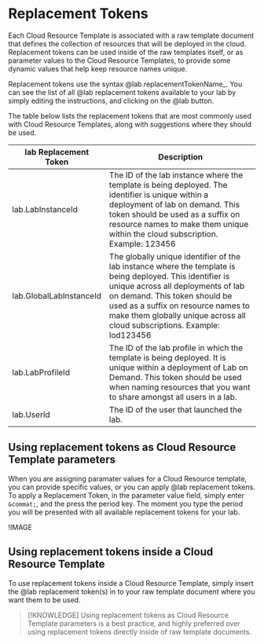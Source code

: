 
# Replacement Tokens

Each Cloud Resource Template is associated with a raw template document that defines the collection of resources that will be deployed in the cloud. Replacement tokens can be used inside of the raw templates itself, or as parameter values to the Cloud Resource Templates, to provide some dynamic values that help keep resource names unique. 

Replacement tokens use the syntax &commat;lab.replacementTokenName_. You can see the list of all &commat;lab replacement tokens available to your lab by simply editing the instructions, and clicking on the &commat;lab button. 

The table below lists the replacement tokens that are most commonly used with Cloud Resource Templates, along with suggestions where they should be used. 

|lab Replacement Token|Description|
|--|--|
|lab.LabInstanceId|The ID of the lab instance where the template is being deployed. The identifier is unique within a deployment of lab on demand. This token should be used as a suffix on resource names to make them unique within the cloud subscription. Example: 123456|
|lab.GlobalLabInstanceId|The globally unique identifier of the lab instance where the template is being deployed. This identifier is unique across all deployments of lab on demand. This token should be used as a suffix on resource names to make them globally unique across all cloud subscriptions. Example: lod123456|
|lab.LabProfileId|The ID of the lab profile in which the template is being deployed. It is unique within a deployment of Lab on Demand. This token should be used when naming resources that you want to share amongst all users in a lab. |
|lab.UserId|The ID of the user that launched the lab.|


## Using replacement tokens as Cloud Resource Template parameters 

When you are assigning paramater values for a Cloud Resource template, you can provide specific values, or you can apply &commat;lab replacement tokens. To apply a Replacement Token, in the parameter value field, simply enter `&commat;`, and the press the period key. The moment you type the period you will be presented with all available replacement tokens for your lab. 

!IMAGE[](/lod/images/replacement-tokens.png)

## Using replacement tokens inside a Cloud Resource Template

To use replacement tokens inside a Cloud Resource Template, simply insert the &commat;lab replacement token(s) in to your raw template document where you want them to be used. 

>[!KNOWLEDGE] Using replacement tokens as Cloud Resource Template parameters is a best practice, and highly preferred over using replacement tokens directly inside of raw template documents.  
